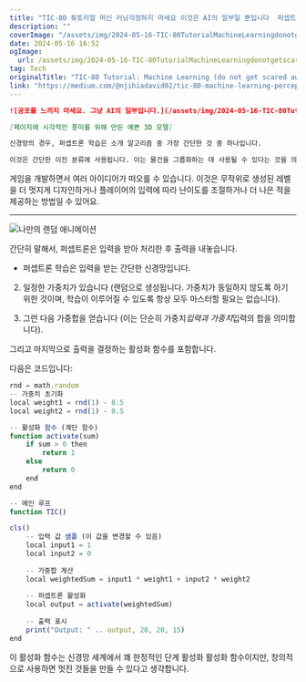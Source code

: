 ```yaml
---
title: "TIC-80 튜토리얼 머신 러닝걱정하지 마세요 이것은 AI의 일부일 뿐입니다  퍼셉트론 학습"
description: ""
coverImage: "/assets/img/2024-05-16-TIC-80TutorialMachineLearningdonotgetscaredawaybythisItissimplyapartofAIPerceptronlearning_0.png"
date: 2024-05-16 16:52
ogImage: 
  url: /assets/img/2024-05-16-TIC-80TutorialMachineLearningdonotgetscaredawaybythisItissimplyapartofAIPerceptronlearning_0.png
tag: Tech
originalTitle: "TIC-80 Tutorial: Machine Learning (do not get scared away by this: It is simply a part of AI) | Perceptron learning"
link: "https://medium.com/@njihiadavid02/tic-80-machine-learning-perceptron-learning-bb0523cdca3d"
---
```



```markdown
![공포를 느끼지 마세요. 그냥 AI의 일부입니다.](/assets/img/2024-05-16-TIC-80TutorialMachineLearningdonotgetscaredawaybythisItissimplyapartofAIPerceptronlearning_0.png)

[페이지에 시각적인 풍미를 위해 만든 예쁜 3D 모델]

신경망의 경우, 퍼셉트론 학습은 소개 알고리즘 중 가장 간단한 것 중 하나입니다.

이것은 간단한 이진 분류에 사용됩니다. 이는 물건을 그룹화하는 데 사용될 수 있다는 것을 의미합니다.
```

<div class="content-ad"></div>

게임을 개발하면서 여러 아이디어가 떠오를 수 있습니다. 이것은 무작위로 생성된 레벨을 더 멋지게 디자인하거나 플레이어의 입력에 따라 난이도를 조절하거나 더 나은 적을 제공하는 방법일 수 있어요.

--- --- --- --- --- --- --- --- --- --- --- --- ---

![나만의 랜덤 애니메이션](https://miro.medium.com/v2/resize:fit:200/1*J6hWD17Q6PPkhnd0E5rkgw.gif)

<div class="content-ad"></div>

간단히 말해서, 퍼셉트론은 입력을 받아 처리한 후 출력을 내놓습니다.

- 퍼셉트론 학습은 입력을 받는 간단한 신경망입니다.

2. 일정한 가중치가 있습니다 (랜덤으로 생성됩니다. 가중치가 동일하지 않도록 하기 위한 것이며, 학습이 이루어질 수 있도록 항상 모두 마스터할 필요는 없습니다).

3. 그런 다음 가중합을 얻습니다 (이는 단순히 가중치*입력과 가중치*입력의 합을 의미합니다).

<div class="content-ad"></div>

그리고 마지막으로 출력을 결정하는 활성화 함수를 포함합니다.

다음은 코드입니다:

```js
rnd = math.random
-- 가중치 초기화
local weight1 = rnd(1) - 0.5
local weight2 = rnd(1) - 0.5

-- 활성화 함수 (계단 함수)
function activate(sum)
    if sum > 0 then
        return 1
    else
        return 0
    end
end

-- 메인 루프
function TIC()

cls()
    -- 입력 값 샘플 (이 값을 변경할 수 있음)
    local input1 = 1
    local input2 = 0
    
    -- 가중합 계산
    local weightedSum = input1 * weight1 + input2 * weight2
    
    -- 퍼셉트론 활성화
    local output = activate(weightedSum)
    
    -- 출력 표시
    print("Output: " .. output, 20, 20, 15)
end
```

이 활성화 함수는 신경망 세계에서 꽤 한정적인 단계 활성화 활성화 함수이지만, 창의적으로 사용하면 멋진 것들을 만들 수 있다고 생각합니다.